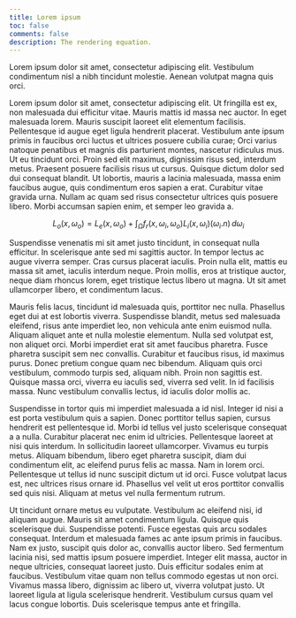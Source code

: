```yaml
---
title: Lorem ipsum
toc: false
comments: false
description: The rendering equation.
---
```


Lorem ipsum dolor sit amet, consectetur adipiscing elit. Vestibulum condimentum nisl a nibh tincidunt molestie. Aenean volutpat magna quis orci.

Lorem ipsum dolor sit amet, consectetur adipiscing elit. Ut fringilla est ex, non malesuada dui efficitur vitae. Mauris mattis id massa nec auctor. In eget malesuada lorem. Mauris suscipit laoreet elit elementum facilisis. Pellentesque id augue eget ligula hendrerit placerat. Vestibulum ante ipsum primis in faucibus orci luctus et ultrices posuere cubilia curae; Orci varius natoque penatibus et magnis dis parturient montes, nascetur ridiculus mus. Ut eu tincidunt orci. Proin sed elit maximus, dignissim risus sed, interdum metus. Praesent posuere facilisis risus ut cursus. Quisque dictum dolor sed dui consequat blandit. Ut lobortis, mauris a lacinia malesuada, massa enim faucibus augue, quis condimentum eros sapien a erat. Curabitur vitae gravida urna. Nullam ac quam sed risus consectetur ultrices quis posuere libero. Morbi accumsan sapien enim, et semper leo gravida a.

$$ L_o(x, \omega_o) = L_e(x, \omega_o) + \int_\Omega f_r(x, \omega_i, \omega_o) L_i(x, \omega_i) (\omega_i . n) \, d\omega_i $$

Suspendisse venenatis mi sit amet justo tincidunt, in consequat nulla efficitur. In scelerisque ante sed mi sagittis auctor. In tempor lectus ac augue viverra semper. Cras cursus placerat iaculis. Proin nulla elit, mattis eu massa sit amet, iaculis interdum neque. Proin mollis, eros at tristique auctor, neque diam rhoncus lorem, eget tristique lectus libero ut magna. Ut sit amet ullamcorper libero, et condimentum lacus.

Mauris felis lacus, tincidunt id malesuada quis, porttitor nec nulla. Phasellus eget dui at est lobortis viverra. Suspendisse blandit, metus sed malesuada eleifend, risus ante imperdiet leo, non vehicula ante enim euismod nulla. Aliquam aliquet ante et nulla molestie elementum. Nulla sed volutpat est, non aliquet orci. Morbi imperdiet erat sit amet faucibus pharetra. Fusce pharetra suscipit sem nec convallis. Curabitur et faucibus risus, id maximus purus. Donec pretium congue quam nec bibendum. Aliquam quis orci vestibulum, commodo turpis sed, aliquam nibh. Proin non sagittis est. Quisque massa orci, viverra eu iaculis sed, viverra sed velit. In id facilisis massa. Nunc vestibulum convallis lectus, id iaculis dolor mollis ac.

Suspendisse in tortor quis mi imperdiet malesuada a id nisl. Integer id nisi a est porta vestibulum quis a sapien. Donec porttitor tellus sapien, cursus hendrerit est pellentesque id. Morbi id tellus vel justo scelerisque consequat a a nulla. Curabitur placerat nec enim id ultricies. Pellentesque laoreet at nisi quis interdum. In sollicitudin laoreet ullamcorper. Vivamus eu turpis metus. Aliquam bibendum, libero eget pharetra suscipit, diam dui condimentum elit, ac eleifend purus felis ac massa. Nam in lorem orci. Pellentesque ut tellus id nunc suscipit dictum ut id orci. Fusce volutpat lacus est, nec ultrices risus ornare id. Phasellus vel velit ut eros porttitor convallis sed quis nisi. Aliquam at metus vel nulla fermentum rutrum.

Ut tincidunt ornare metus eu vulputate. Vestibulum ac eleifend nisi, id aliquam augue. Mauris sit amet condimentum ligula. Quisque quis scelerisque dui. Suspendisse potenti. Fusce egestas quis arcu sodales consequat. Interdum et malesuada fames ac ante ipsum primis in faucibus. Nam ex justo, suscipit quis dolor ac, convallis auctor libero. Sed fermentum lacinia nisi, sed mattis ipsum posuere imperdiet. Integer elit massa, auctor in neque ultricies, consequat laoreet justo. Duis efficitur sodales enim at faucibus. Vestibulum vitae quam non tellus commodo egestas ut non orci. Vivamus massa libero, dignissim ac libero ut, viverra volutpat justo. Ut laoreet ligula at ligula scelerisque hendrerit. Vestibulum cursus quam vel lacus congue lobortis. Duis scelerisque tempus ante et fringilla.
